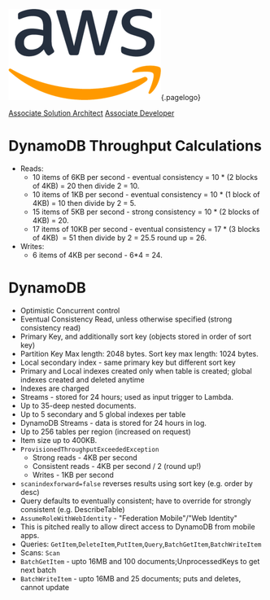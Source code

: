 ![AWS Logo](/uploads/logos/aws-logo.png "AWS Logo"){.pagelogo}
<!-- TITLE: AWS Facts and Figures -->
<!-- SUBTITLE: Collected during preparation for Associate Certifications -->

[Associate Solution Architect](solutionsArchitect)
[Associate Developer](developer)
# DynamoDB Throughput Calculations
* Reads:
	* 10 items of 6KB per second - eventual consistency = 10 * (2 blocks of 4KB) = 20 then divide 2 = 10.
	* 10 items of 1KB per second - eventual consistency = 10 * (1 block of 4KB) = 10 then divide by 2 = 5.
	* 15 items of 5KB per second - strong consistency = 10 * (2 blocks of 4KB) = 20.
	* 17 items of 10KB per second - eventual consistency = 17 * (3 blocks of 4KB)  = 51 then divide by 2 = 25.5 round up = 26.
* Writes:
	* 6 items of 4KB per second - 6*4 = 24.


# DynamoDB
* Optimistic Concurrent control
* Eventual Consistency Read, unless otherwise specified (strong consistency read)
* Primary Key, and additionally sort key (objects stored in order of sort key)
* Partition Key Max length: 2048 bytes. Sort key max length: 1024 bytes.
* Local secondary index - same primary key but different sort key
* Primary and Local indexes created only when table is created; global indexes created and deleted anytime
* Indexes are charged
* Streams - stored for 24 hours; used as input trigger to Lambda.
* Up to 35-deep nested documents.
* Up to 5 secondary and 5 global indexes per table
* DynamoDB Streams - data is stored for 24 hours in log.
* Up to 256 tables per region (increased on request)
* Item size up to 400KB.
* `ProvisionedThroughputExceededException`
	* Strong reads - 4KB per second
	* Consistent reads - 4KB per second / 2 (round up!)
	* Writes - 1KB per second
* `scanindexforward=false` reverses results using sort key (e.g. order by desc)
* Query defaults to eventually consistent; have to override for strongly consistent (e.g. DescribeTable)
* `AssumeRoleWithWebIdentity` - "Federation Mobile"/"Web Identity"
* This is pitched really to allow direct access to DynamoDB from mobile apps.
* Queries: `GetItem`,`DeleteItem`,`PutItem`,`Query`,`BatchGetItem`,`BatchWriteItem`
* Scans: `Scan`
* `BatchGetItem` - upto 16MB and 100 documents;UnprocessedKeys to get next batch
* `BatchWriteItem` - upto 16MB and 25 documents; puts and deletes, cannot update

